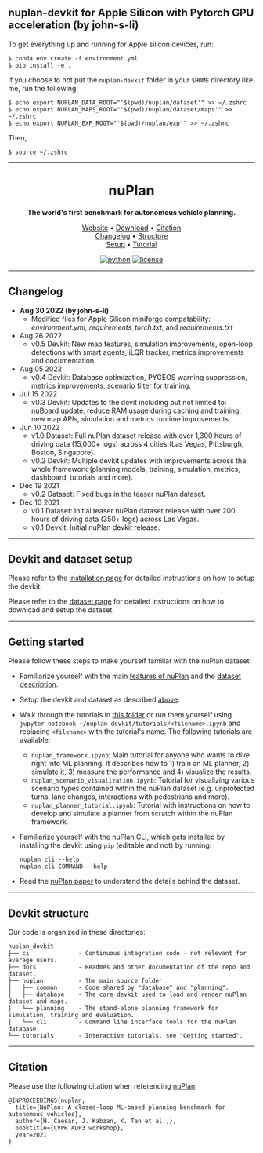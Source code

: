 ## nuplan-devkit for Apple Silicon with Pytorch GPU acceleration (by john-s-li)
To get everything up and running for Apple silicon devices, run: 
```
$ conda env create -f environment.yml
$ pip install -e .
```

If you choose to not put the `nuplan-devkit` folder in your `$HOME` directory like me, run the following:
```
$ echo export NUPLAN_DATA_ROOT="'$(pwd)/nuplan/dataset'" >> ~/.zshrc
$ echo export NUPLAN_MAPS_ROOT="'$(pwd)/nuplan/dataset/maps'" >> ~/.zshrc
$ echo export NUPLAN_EXP_ROOT="'$(pwd)/nuplan/exp'" >> ~/.zshrc
```

Then,
```
$ source ~/.zshrc
```
______________________________________________________________________


<div align="center">

# nuPlan
**The world's first benchmark for autonomous vehicle planning.**

<p align="center">
  <a href="https://www.nuplan.org/">Website</a> •
  <a href="https://www.nuscenes.org/nuplan#download">Download</a> •
  <a href="#citation">Citation</a><br>
  <a href="#changelog">Changelog</a> •
  <a href="#devkit-structure">Structure</a><br>
  <a href="https://github.com/motional/nuplan-devkit/blob/master/docs/installation.md">Setup</a> •
  <a href="https://github.com/motional/nuplan-devkit/blob/master/tutorials/nuplan_framework.ipynb">Tutorial</a>
</p>

[![python](https://img.shields.io/badge/python-%20%203.9-blue.svg)]()
[![license](https://img.shields.io/badge/license-Apache%202.0-blue.svg)](https://github.com/motional/nuplan-devkit/blob/master/LICENSE.txt)

</div>

______________________________________________________________________
## Changelog
- **Aug 30 2022 (by john-s-li)**
  * Modified files for Apple Silicon miniforge compatability: *environment.yml*, *requirements_torch.txt*, and *requirements.txt*
- Aug 26 2022
  * v0.5 Devkit: New map features, simulation improvements, open-loop detections with smart agents, iLQR tracker, metrics improvements and documentation.
- Aug 05 2022
  * v0.4 Devkit: Database optimization, PYGEOS warning suppression, metrics improvements, scenario filter for training.
- Jul 15 2022
  * v0.3 Devkit: Updates to the devit including but not limited to: nuBoard update, reduce RAM usage during caching and training, new map APIs, simulation and metrics runtime improvements.
- Jun 10 2022
  * v1.0 Dataset: Full nuPlan dataset release with over 1,300 hours of driving data (15,000+ logs) across 4 cities (Las Vegas, Pittsburgh, Boston, Singapore).
  * v0.2 Devkit: Multiple devkit updates with improvements across the whole framework (planning models, training, simulation, metrics, dashboard, tutorials and more).
- Dec 19 2021
  * v0.2 Dataset: Fixed bugs in the teaser nuPlan dataset.
- Dec 10 2021
  * v0.1 Dataset: Initial teaser nuPlan dataset release with over 200 hours of driving data (350+ logs) across Las Vegas.
  * v0.1 Devkit: Initial nuPlan devkit release.

______________________________________________________________________

## Devkit and dataset setup
Please refer to the [installation page](https://github.com/motional/nuplan-devkit/blob/master/docs/installation.md) for detailed instructions on how to setup the devkit.

Please refer to the [dataset page](https://github.com/motional/nuplan-devkit/blob/master/docs/dataset_setup.md) for detailed instructions on how to download and setup the dataset.

______________________________________________________________________

## Getting started
Please follow these steps to make yourself familiar with the nuPlan dataset:
- Familiarize yourself with the main [features of nuPlan](https://www.nuplan.org) and the [dataset description](https://www.nuplan.org/nuplan).
- Setup the devkit and dataset as described [above](#devkit-and-dataset-setup).
- Walk through the tutorials in [this folder](https://github.com/motional/nuplan-devkit/blob/master/tutorials/) or run them yourself using `jupyter notebook ~/nuplan-devkit/tutorials/<filename>.ipynb` and replacing `<filename>` with the tutorial's name. The following tutorials are available:
  - `nuplan_framework.ipynb`: Main tutorial for anyone who wants to dive right into ML planning.
  It describes how to 1) train an ML planner, 2) simulate it, 3) measure the performance and 4) visualize the results.
  - `nuplan_scenario_visualization.ipynb`: Tutorial for visualizing various scenario types contained within the nuPlan dataset (e.g. unprotected turns, lane changes, interactions with pedestrians and more).
  - `nuplan_planner_tutorial.ipynb`: Tutorial with instructions on how to develop and simulate a planner from scratch within the nuPlan framework.

- Familiarize yourself with the nuPlan CLI, which gets installed by installing the devkit using `pip` (editable and not)
  by running:
  ```
  nuplan_cli --help
  nuplan_cli COMMAND --help
  ```
- Read the [nuPlan paper](https://www.nuplan.org/publications) to understand the details behind the dataset.

______________________________________________________________________

## Devkit structure
Our code is organized in these directories:

```
nuplan_devkit
├── ci              - Continuous integration code - not relevant for average users.
├── docs            - Readmes and other documentation of the repo and dataset.
├── nuplan          - The main source folder.
│   ├── common      - Code shared by "database" and "planning".
│   ├── database    - The core devkit used to load and render nuPlan dataset and maps.
│   └── planning    - The stand-alone planning framework for simulation, training and evaluation.
│   └── cli         - Command line interface tools for the nuPlan database.
└── tutorials       - Interactive tutorials, see "Getting started".
```
______________________________________________________________________

## Citation
Please use the following citation when referencing [nuPlan](https://arxiv.org/abs/2106.11810):
```
@INPROCEEDINGS{nuplan, 
  title={NuPlan: A closed-loop ML-based planning benchmark for autonomous vehicles},
  author={H. Caesar, J. Kabzan, K. Tan et al.,},
  booktitle={CVPR ADP3 workshop},
  year=2021
}
```
